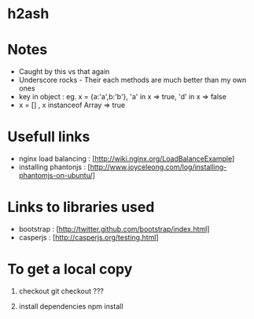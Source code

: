 h2ash
=====

Notes
======
* Caught by this vs that again
* Underscore rocks - Their each methods are much better than my own ones
* key in object : eg. x = {a:'a',b:'b'}, 'a' in x => true, 'd' in x => false 
* x = [] , x instanceof Array => true


Usefull links
=============
* nginx load balancing : [http://wiki.nginx.org/LoadBalanceExample]
* installing phantonjs : [http://www.joyceleong.com/log/installing-phantomjs-on-ubuntu/]

Links to libraries used
=======================
* bootstrap : [http://twitter.github.com/bootstrap/index.html]
* casperjs : [http://casperjs.org/testing.html]


To get a local copy 
===================
1) checkout 
   git checkout ???

2) install dependencies
   npm install
   
   
